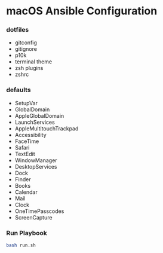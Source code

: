 # macOS Ansible Configuration

### dotfiles
- gitconfig
- gitignore
- p10k
- terminal theme
- zsh plugins
- zshrc

### defaults
- SetupVar
- GlobalDomain
- AppleGlobalDomain
- LaunchServices
- AppleMultitouchTrackpad
- Accessibility
- FaceTime
- Safari
- TextEdit
- WindowManager
- DesktopServices
- Dock
- Finder
- Books
- Calendar
- Mail
- Clock
- OneTimePasscodes
- ScreenCapture

### Run Playbook
```bash
bash run.sh
```